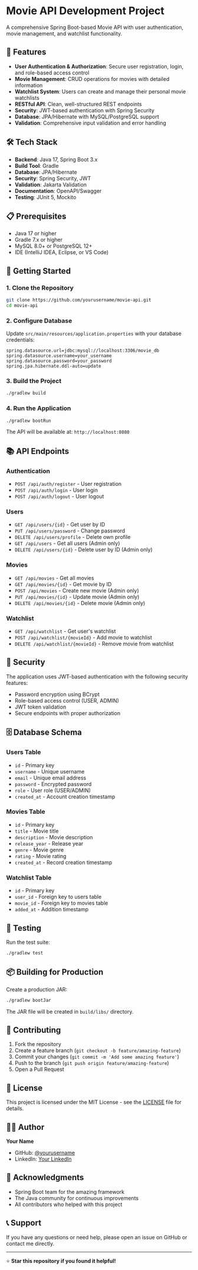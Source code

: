 # Movie API Development Project

A comprehensive Spring Boot-based Movie API with user authentication, movie management, and watchlist functionality.

## 🚀 Features

- **User Authentication & Authorization**: Secure user registration, login, and role-based access control
- **Movie Management**: CRUD operations for movies with detailed information
- **Watchlist System**: Users can create and manage their personal movie watchlists
- **RESTful API**: Clean, well-structured REST endpoints
- **Security**: JWT-based authentication with Spring Security
- **Database**: JPA/Hibernate with MySQL/PostgreSQL support
- **Validation**: Comprehensive input validation and error handling

## 🛠️ Tech Stack

- **Backend**: Java 17, Spring Boot 3.x
- **Build Tool**: Gradle
- **Database**: JPA/Hibernate
- **Security**: Spring Security, JWT
- **Validation**: Jakarta Validation
- **Documentation**: OpenAPI/Swagger
- **Testing**: JUnit 5, Mockito

## 📋 Prerequisites

- Java 17 or higher
- Gradle 7.x or higher
- MySQL 8.0+ or PostgreSQL 12+
- IDE (IntelliJ IDEA, Eclipse, or VS Code)

## 🚀 Getting Started

### 1. Clone the Repository
```bash
git clone https://github.com/yourusername/movie-api.git
cd movie-api
```

### 2. Configure Database
Update `src/main/resources/application.properties` with your database credentials:
```properties
spring.datasource.url=jdbc:mysql://localhost:3306/movie_db
spring.datasource.username=your_username
spring.datasource.password=your_password
spring.jpa.hibernate.ddl-auto=update
```

### 3. Build the Project
```bash
./gradlew build
```

### 4. Run the Application
```bash
./gradlew bootRun
```

The API will be available at: `http://localhost:8080`

## 📚 API Endpoints

### Authentication
- `POST /api/auth/register` - User registration
- `POST /api/auth/login` - User login
- `POST /api/auth/logout` - User logout

### Users
- `GET /api/users/{id}` - Get user by ID
- `PUT /api/users/password` - Change password
- `DELETE /api/users/profile` - Delete own profile
- `GET /api/users` - Get all users (Admin only)
- `DELETE /api/users/{id}` - Delete user by ID (Admin only)

### Movies
- `GET /api/movies` - Get all movies
- `GET /api/movies/{id}` - Get movie by ID
- `POST /api/movies` - Create new movie (Admin only)
- `PUT /api/movies/{id}` - Update movie (Admin only)
- `DELETE /api/movies/{id}` - Delete movie (Admin only)

### Watchlist
- `GET /api/watchlist` - Get user's watchlist
- `POST /api/watchlist/{movieId}` - Add movie to watchlist
- `DELETE /api/watchlist/{movieId}` - Remove movie from watchlist

## 🔐 Security

The application uses JWT-based authentication with the following security features:
- Password encryption using BCrypt
- Role-based access control (USER, ADMIN)
- JWT token validation
- Secure endpoints with proper authorization

## 🗄️ Database Schema

### Users Table
- `id` - Primary key
- `username` - Unique username
- `email` - Unique email address
- `password` - Encrypted password
- `role` - User role (USER/ADMIN)
- `created_at` - Account creation timestamp

### Movies Table
- `id` - Primary key
- `title` - Movie title
- `description` - Movie description
- `release_year` - Release year
- `genre` - Movie genre
- `rating` - Movie rating
- `created_at` - Record creation timestamp

### Watchlist Table
- `id` - Primary key
- `user_id` - Foreign key to users table
- `movie_id` - Foreign key to movies table
- `added_at` - Addition timestamp

## 🧪 Testing

Run the test suite:
```bash
./gradlew test
```

## 📦 Building for Production

Create a production JAR:
```bash
./gradlew bootJar
```

The JAR file will be created in `build/libs/` directory.

## 🤝 Contributing

1. Fork the repository
2. Create a feature branch (`git checkout -b feature/amazing-feature`)
3. Commit your changes (`git commit -m 'Add some amazing feature'`)
4. Push to the branch (`git push origin feature/amazing-feature`)
5. Open a Pull Request

## 📝 License

This project is licensed under the MIT License - see the [LICENSE](LICENSE) file for details.

## 👨‍💻 Author

**Your Name**
- GitHub: [@yourusername](https://github.com/yourusername)
- LinkedIn: [Your LinkedIn](https://linkedin.com/in/yourprofile)

## 🙏 Acknowledgments

- Spring Boot team for the amazing framework
- The Java community for continuous improvements
- All contributors who helped with this project

## 📞 Support

If you have any questions or need help, please open an issue on GitHub or contact me directly.

---

⭐ **Star this repository if you found it helpful!**
